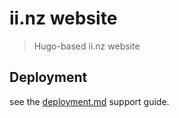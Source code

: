 # ii.nz website

> Hugo-based ii.nz website

## Deployment

see the [deployment.md](./deployment.md) support guide.

